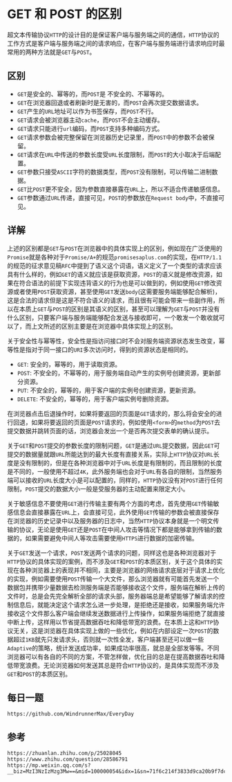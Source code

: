 # GET 和 POST 的区别

超文本传输协议`HTTP`的设计目的是保证客户端与服务端之间的通信，`HTTP`协议的工作方式是客户端与服务端之间的请求响应，在客户端与服务端进行请求响应时最常用的两种方法就是`GET`与`POST`。

## 区别

- `GET`是安全的、幂等的，而`POST`是 不安全的、不幂等的。
- `GET`在浏览器回退或者刷新时是无害的，而`POST`会再次提交数据请求。
- `GET`产生的`URL`地址可以作为书签保存，而`POST`不行。
- `GET`请求会被浏览器主动`cache`，而`POST`不会主动缓存。
- `GET`请求只能进行`url`编码，而`POST`支持多种编码方式。
- `GET`请求参数会被完整保留在浏览器历史记录里，而`POST`中的参数不会被保留。
- `GET`请求在`URL`中传送的参数长度受`URL`长度限制，而`POST`的大小取决于后端配置。
- `GET`参数只接受`ASCII`字符的数据类型，而`POST`没有限制，可以传输二进制数据。
- `GET`比`POST`更不安全，因为参数直接暴露在`URL`上，所以不适合传递敏感信息。
- `GET`参数通过`URL`传递，直接可见，`POST`的参数放在`Request body`中，不直接可见。

## 详解

上述的区别都是`GET`与`POST`在浏览器中的具体实现上的区别，例如现在广泛使用的`Promise`就是各种对于`Promise/A+`的规范`promisesaplus.com`的实现，在`HTTP/1.1`的规范的征求意见稿`RFC`中提到了语义这个词语，语义定义了一个类型的请求应该具有什么样的，例如`GET`的语义就应该是获取资源，`POST`的语义就是修改资源，如果在符合语法的前提下实现违背语义的行为也是可以做到的，例如使用`GET`修改资源或者使用`POST`获取资源，甚至使用`GET`发送`body`(这需要服务端能够配合解析)，这是合法的请求但是这是不符合语义的请求，而且很有可能会带来一些副作用，所以在本质上`GET`与`POST`的区别是其语义的区别，甚至可以理解为`GET`与`POST`并没有什么区别，只要客户端与服务端能够配合发送与接收即可，一个敢发一个敢收就可以了，而上文所述的区别主要是在浏览器中具体实现上的区别。

关于安全性与幂等性，安全性是指访问接口时不会对服务端资源状态发生改变，幂等性是指对于同一接口的`URI`多次访问时，得到的资源状态是相同的。

- `GET`: 安全的，幂等的，用于读取资源。
- `POST`: 不安全的，不幂等的，用于服务端自动产生的实例号创建资源，更新部分资源。
- `PUT`: 不安全的，幂等的，用于客户端的实例号创建资源，更新资源。
- `DELETE`: 不安全的，幂等的，用于客户端实例号删除资源。

在浏览器点击后退操作时，如果将要返回的页面是`GET`请求的，那么将会安全的进行回退，如果将要返回的页面是`POST`请求的，例如使用`<form>`的`method`为`POST`去提交数据并跳转页面的话，浏览器会发出一个是否再次提交表单的确认提示。

关于`GET`和`POST`提交的参数长度的限制问题，`GET`是通过`URL`提交数据，因此`GET`可提交的数据量就跟`URL`所能达到的最大长度有直接关系，实际上`HTTP`协议对`URL`长度是没有限制的，但是在各种浏览器中对于`URL`长度是有限制的，而且限制的长度是不同的，一般使用不超过`4K`，此外服务端也会对于`URL`有各自的限制，当然服务端可以接收的`URL`长度大小是可以配置的，同样的，`HTTP`协议没有对`POST`进行任何限制，`POST`提交的数据大小一般是受服务器的主动配置来限定大小。

关于敏感信息不要使用`GET`进行传输主要有两个方面的考虑，首先使用`GET`传输敏感信息会直接暴露在`URL`上，会直接可见，此外使用`GET`传输的参数会被直接保存在浏览器的历史记录中以及服务器的日志中，当然`HTTP`协议本身就是一个明文传输的协议，无论是使用`GET`还是`POST`在中间人攻击等情况下都是能够拿到传输的数据的，如果需要避免中间人等攻击需要使用`HTTPS`进行数据的加密传输。

关于`GET`发送一个请求，`POST`发送两个请求的问题，同样这也是各种浏览器对于`HTTP`协议的具体实现的案例，而不涉及`GET`和`POST`的本质区别，关于这个具体的实现在各种浏览器上的表现并不相同，主要是浏览器的网络请求底层对于请求上优化的实现，例如需要使用`POST`传输一个大文件，那么浏览器就有可能首先发送一个数据包并携带少量数据去检测服务端是否能够接收这个文件，服务端在解析上传的文件时，总是会先完全解析全部的请求头部，服务器端总是希望能够了解请求的控制信息后，就能决定这个请求怎么进一步处理，是拒绝还是接收，如果服务端允许接收这个文件那么客户端会继续发送数据进行上传操作，如果服务端拒绝了就直接中断上传，这样用以节省提高数据吞吐和降低带宽的浪费。在本质上这和`HTTP`协议无关，这是浏览器在具体实现上做的一些优化，例如在内部设定一次`POST`的数据超过`1KB`就先只发请求头，否则就一次性全发，客户端甚至还可以做一些`Adaptive`的策略，统计发送成功率，如果成功率很高，就总是全部发等等。不同浏览器可以有各自的不同的方案，不管怎样做，优化目的总是在提高数据吞吐和降低带宽浪费。无论浏览器如何发送其总是符合`HTTP`协议的，是具体实现而不涉及`GET`和`POST`的本质区别。

## 每日一题

```
https://github.com/WindrunnerMax/EveryDay
```

## 参考

```
https://zhuanlan.zhihu.com/p/25028045
https://www.zhihu.com/question/28586791
https://mp.weixin.qq.com/s?__biz=MzI3NzIzMzg3Mw==&mid=100000054&idx=1&sn=71f6c214f3833d9ca20b9f7dcd9d33e4
```
